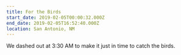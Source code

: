 ```yaml
---
title: For the Birds
start_date: 2019-02-05T00:00:32.000Z
end_date: 2019-02-05T16:52:40.000Z
location: San Antonio, NM
---
```


We dashed out at 3:30 AM to make it just in time to catch the birds.
